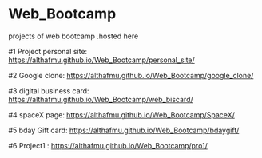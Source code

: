# Web_Bootcamp
projects of web bootcamp .hosted here

#1 Project personal site:
https://althafmu.github.io/Web_Bootcamp/personal_site/

#2 Google clone:
https://althafmu.github.io/Web_Bootcamp/google_clone/

#3 digital business card:
https://althafmu.github.io/Web_Bootcamp/web_biscard/

#4 spaceX page:
https://althafmu.github.io/Web_Bootcamp/SpaceX/

#5 bday Gift card:
https://althafmu.github.io/Web_Bootcamp/bdaygift/

#6 Project1 :
https://althafmu.github.io/Web_Bootcamp/pro1/
